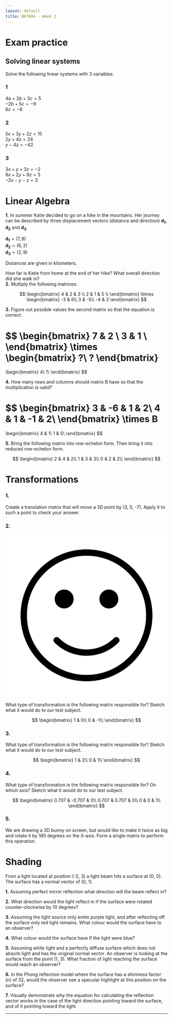 ```yaml
---
layout: default
title: BK7084 - Week 2
---
```


# Exam practice

## Solving linear systems

Solve the following linear systems with 3 variables:  

### 1

$4a + 2b + 3c = 5$  
$-2b + 5c = -9$  
$6c = -6$  

### 2

$5x + 3y + 2z = 15$  
$2y + 4z = 24$  
$y - 4z = -42$  

### 3

$3x + y + 3z = -2$  
$6x + 2y + 9z = 5$  
$-2x - y - z = 3$

# Linear Algebra

**1.** In summer Katie decided to go on a hike in the mountains. Her
journey can be described by three displacement vectors (distance and
direction) $\mathbf{d_1}$, $\mathbf{d_2}$ and $\mathbf{d_3}$.  
  
$\mathbf{d_1} = (7, 8)$  
$\mathbf{d_2} = (6, 2)$  
$\mathbf{d_3} = (2, 9)$  
  
Distances are given in kilometers.  
  
How far is Katie from home at the end of her hike? What overall
direction did she walk in?  
**2.** Multiply the following matrices:

$$
\begin{bmatrix}
    4 & 2 & 3 \\
    2 & 1 & 5 \\
\end{bmatrix}
\times
\begin{bmatrix}
    -3 & 6\\
    3 & -5\\
    -4 & 3
\end{bmatrix}
$$

**3.** Figure out possible values the second matrix so that the equation
is correct:

$$
\begin{bmatrix}
    7 & 2 \\
    3 & 1 \\
\end{bmatrix}
\times
\begin{bmatrix}
    ?\\
    ?
\end{bmatrix}
=
\begin{bmatrix}
    4\\
    1\\
\end{bmatrix}
$$

**4.** How many rows and columns should matrix B have so that the
multiplication is valid?

$$
\begin{bmatrix}
    3 & -6 & 1 & 2\\
    4 & 1 & -1 & 2\\
\end{bmatrix}
\times
B
=
\begin{bmatrix}
    4 & 1\\
    1 & 5\\
\end{bmatrix}
$$

**5.** Bring the following matrix into row-echelon form. Then bring it
into reduced row-echelon form.

$$
\begin{bmatrix}
    2 & 4 & 2\\
    1 & 3 & 3\\
    0 & 2 & 2\\
\end{bmatrix}
$$

# Transformations

### 1\.

Create a translation matrix that will move a 3D point by (3, 5, -7).
Apply it to such a point to check your answer.

### 2\.

![Test Subject](../assets/images/assignment4/Smiley.png)

What type of transformation is the following matrix responsible for?
Sketch what it would do to our test subject.  

$$
\begin{bmatrix}
    1 & 0\\
    0 & -1\\
\end{bmatrix}
$$

### 3\.

What type of transformation is the following matrix responsible for?
Sketch what it would do to our test subject.  

$$
\begin{bmatrix}
    1 & 2\\
    0 & 1\\
\end{bmatrix}
$$

### 4\.

What type of transformation is the following matrix responsible for? On
which axis? Sketch what it would do to our test subject.  

$$
\begin{bmatrix}
    0.707 & -0.707 & 0\\
    0.707 & 0.707 & 0\\
    0 & 0 & 1\\
\end{bmatrix}
$$

### 5\.

We are drawing a 3D bunny on screen, but would like to make it twice as
big and rotate it by 180 degrees on the X-axis. Form a single matrix to
perform this operation.  

# Shading

From a light located at position (-2, 3) a light beam hits a surface at
(0, 0). The surface has a normal vector of (0, 1).  
  
**1.** Assuming perfect mirror reflection what direction will the beam
reflect in?  
  
**2.** What direction would the light reflect in if the surface were
rotated counter-clockwise by 10 degrees?  
  
**3.** Assuming the light source only emits purple light, and after
reflecting off the surface only red light remains. What colour would the
surface have to an observer?  
  
**4.** What colour would the surface have if the light were blue?  
  
**5.** Assuming white light and a perfectly diffuse surface which does
not absorb light and has the original normal vector. An observer is
looking at the surface from the point (1, 3). What fraction of light
reaching the surface would reach an observer?  
  
**6.** In the Phong reflection model where the surface has a shininess
factor (n) of 32, would the observer see a specular highlight at this
position on the surface?  
  
**7.** Visually demonstrate why the equation for calculating the
reflection vector works in the case of the light direction pointing
toward the surface, and of it pointing toward the light.

****
